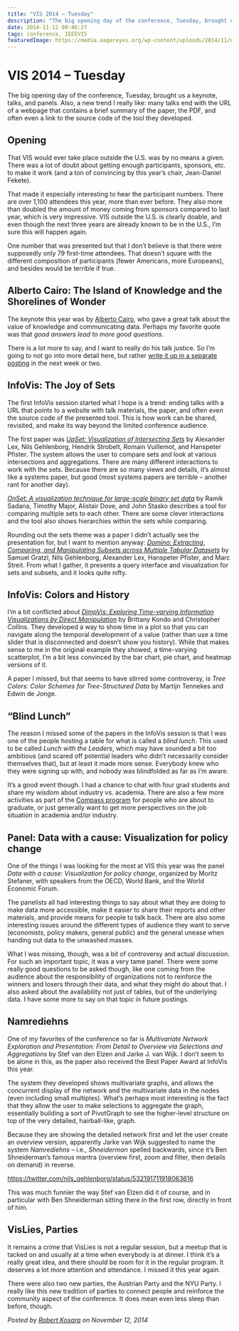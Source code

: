 ```yaml
---
title: "VIS 2014 – Tuesday"
description: "The big opening day of the conference, Tuesday, brought us a keynote, talks, and panels. Also, a new trend I really like: many talks end with the URL of a webpage that contains a brief summary of the paper, the PDF, and often even a link to the source code of the tool they developed."
date: 2014-11-12 00:46:27
tags: conference, IEEEVIS
featuredImage: https://media.eagereyes.org/wp-content/uploads/2014/11/namredienhs.jpg
---
```


# VIS 2014 – Tuesday

The big opening day of the conference, Tuesday, brought us a keynote, talks, and panels. Also, a new trend I really like: many talks end with the URL of a webpage that contains a brief summary of the paper, the PDF, and often even a link to the source code of the tool they developed.

## Opening

That VIS would ever take place outside the U.S. was by no means a given. There was a lot of doubt about getting enough participants, sponsors, etc. to make it work (and a ton of convincing by this year’s chair, Jean-Daniel Fekete).

That made it especially interesting to hear the participant numbers. There are over 1,100 attendees this year, more than ever before. They also more than doubled the amount of money coming from sponsors compared to last year, which is very impressive. VIS outside the U.S. is clearly doable, and even though the next three years are already known to be in the U.S., I’m sure this will happen again.

One number that was presented but that I don’t believe is that there were supposedly only 79 first-time attendees. That doesn’t square with the different composition of participants (fewer Americans, more Europeans), and besides would be terrible if true.

## Alberto Cairo: The Island of Knowledge and the Shorelines of Wonder

The keynote this year was by <a href="http://thefunctionalart.com">Alberto Cairo</a>, who gave a great talk about the value of knowledge and communicating data. Perhaps my favorite quote was that <em>good answers lead to more good questions</em>.

There is a lot more to say, and I want to really do his talk justice. So I’m going to not go into more detail here, but rather <a title="The Island of Knowledge and the Shoreline of Wonder" href="https://eagereyes.org/blog/2015/the-island-of-knowledge-and-the-shoreline-of-wonder">write it up in a separate posting</a> in the next week or two.

## InfoVis: The Joy of Sets

The first InfoVis session started what I hope is a trend: ending talks with a URL that points to a website with talk materials, the paper, and often even the source code of the presented tool. This is how work can be shared, revisited, and make its way beyond the limited conference audience.

The first paper was <a href="http://vcg.github.io/upset/about/"><em>UpSet: Visualization of Intersecting Sets</em></a> by Alexander Lex, Nils Gehlenborg, Hendrik Strobelt, Romain Vuillemot, and Hanspeter Pfister. The system allows the user to compare sets and look at various intersections and aggregations. There are many different interactions to work with the sets. Because there are so many views and details, it’s almost like a systems paper, but good (most systems papers are terrible – another rant for another day).

<a href="http://www.cc.gatech.edu/gvu/ii/setvis/"><em>OnSet: A visualization technique for large-scale binary set data</em></a> by Ramik Sadana, Timothy Major, Alistair Dove, and John Stasko describes a tool for comparing multiple sets to each other. There are some clever interactions and the tool also shows hierarchies within the sets while comparing.

Rounding out the sets theme was a paper I didn’t actually see the presentation for, but I want to mention anyway: <a href="http://caleydo.org/publications/2014_infovis_domino/"><em>Domino: Extracting, Comparing, and Manipulating Subsets across Multiple Tabular Datasets</em></a> by Samuel Gratzl, Nils Gehlenborg, Alexander Lex, Hanspeter Pfister, and Marc Streit. From what I gather, it presents a query interface and visualization for sets and subsets, and it looks quite nifty.

## InfoVis: Colors and History

I’m a bit conflicted about <a href="http://vialab.science.uoit.ca/dimpvis/"><em>DimpVis: Exploring Time-varying Information Visualizations by Direct Manipulation</em></a> by Brittany Kondo and Christopher Collins. They developed a way to show time in a plot so that you can navigate along the temporal development of a value (rather than use a time slider that is disconnected and doesn’t show you history). While that makes sense to me in the original example they showed, a time-varying scatterplot, I’m a bit less convinced by the bar chart, pie chart, and heatmap versions of it.

A paper I missed, but that seems to have stirred some controversy, is <em>Tree Colors: Color Schemes for Tree-Structured Data</em> by Martijn Tennekes and Edwin de Jonge.

## “Blind Lunch”

The reason I missed some of the papers in the InfoVis session is that I was one of the people hosting a table for what is called a <em>blind lunch</em>. This used to be called <em>Lunch with the Leaders</em>, which may have sounded a bit too ambitious (and scared off potential leaders who didn’t necessarily consider themselves that), but at least it made more sense. Everybody knew who they were signing up with, and nobody was blindfolded as far as I’m aware.

It’s a good event though. I had a chance to chat with four grad students and share my wisdom about industry vs. academia. There are also a few more activities as part of the <a href="http://vacommunity.org/IEEE+VIS+Compass+2014">Compass program</a> for people who are about to graduate, or just generally want to get more perspectives on the job situation in academia and/or industry.

## Panel: Data with a cause: Visualization for policy change

One of the things I was looking for the most at VIS this year was the panel <em>Data with a cause: Visualization for policy change</em>, organized by Moritz Stefaner, with speakers from the OECD, World Bank, and the World Economic Forum.

The panelists all had interesting things to say about what they are doing to make data more accessible, make it easier to share their reports and other materials, and provide means for people to talk back. There are also some interesting issues around the different types of audience they want to serve (economists, policy makers, general public) and the general unease when handing out data to the unwashed masses.

What I was missing, though, was a bit of controversy and actual discussion. For such an important topic, it was a very tame panel. There were some really good questions to be asked though, like one coming from the audience about the responsibility of organizations not to reinforce the winners and losers through their data, and what they might do about that. I also asked about the availability not just of tables, but of the underlying data. I have some more to say on that topic in future postings.

## Namrediehns

One of my favorites of the conference so far is <em>Multivariate Network Exploration and Presentation: From Detail to Overview via Selections and Aggregations</em> by Stef van den Elzen and Jarke J. van Wijk. I don’t seem to be alone in this, as the paper also received the Best Paper Award at InfoVis this year.

The system they developed shows multivariate graphs, and allows the concurrent display of the network and the multivariate data in the nodes (even including small multiples). What’s perhaps most interesting is the fact that they allow the user to make selections to aggregate the graph, essentially building a sort of PivotGraph to see the higher-level structure on top of the very detailed, hairball-like, graph.

Because they are showing the detailed network first and let the user create an overview version, apparently Jarke van Wijk suggested to name the system <em>Namrediehns</em> – i.e., <em>Shneiderman</em> spelled backwards, since it’s Ben Shneiderman’s famous mantra (overview first, zoom and filter, then details on demand) in reverse.

https://twitter.com/nils_gehlenborg/status/532191711918063616

This was much funnier the way Stef van Elzen did it of course, and in particular with Ben Shneiderman sitting there in the first row, directly in front of him.

## VisLies, Parties

It remains a crime that VisLies is not a regular session, but a meetup that is tacked on and usually at a time when everybody is at dinner. I think it’s a really great idea, and there should be room for it in the regular program. It deserves a lot more attention and attendance. I missed it this year again.

There were also two new parties, the Austrian Party and the NYU Party. I really like this new tradition of parties to connect people and reinforce the community aspect of the conference. It does mean even less sleep than before, though.


_Posted by <a href="/about">Robert Kosara</a> on November 12, 2014_


